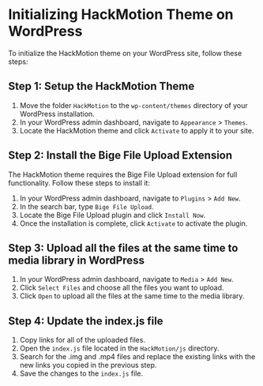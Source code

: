 # Initializing HackMotion Theme on WordPress

To initialize the HackMotion theme on your WordPress site, follow these steps:

## Step 1: Setup the HackMotion Theme

1. Move the folder `HackMotion` to the `wp-content/themes` directory of your WordPress installation.
2. In your WordPress admin dashboard, navigate to `Appearance` > `Themes`.
3. Locate the HackMotion theme and click `Activate` to apply it to your site.

## Step 2: Install the Bige File Upload Extension

The HackMotion theme requires the Bige File Upload extension for full functionality. Follow these steps to install it:

1. In your WordPress admin dashboard, navigate to `Plugins` > `Add New`.
2. In the search bar, type `Bige File Upload`.
3. Locate the Bige File Upload plugin and click `Install Now`.
4. Once the installation is complete, click `Activate` to activate the plugin.

## Step 3: Upload all the files at the same time to media library in WordPress

1. In your WordPress admin dashboard, navigate to `Media` > `Add New`.
2. Click `Select Files` and choose all the files you want to upload.
3. Click `Open` to upload all the files at the same time to the media library.

## Step 4: Update the index.js file

1. Copy links for all of the uploaded files.
2. Open the `index.js` file located in the `HackMotion/js` directory.
3. Search for the .img and .mp4 files and replace the existing links with the new links you copied in the previous step.
4. Save the changes to the `index.js` file.
